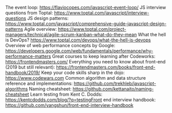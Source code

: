 The event loop: https://flaviocopes.com/javascript-event-loop/
JS interview questions from Toptal: https://www.toptal.com/javascript/interview-questions
JS design patterns: https://www.toptal.com/javascript/comprehensive-guide-javascript-design-patterns
Agile overview: https://www.toptal.com/project-managers/technical/agile-scrum-kanban-what-do-they-mean
What the hell is DevOps? https://www.toptal.com/devops/what-the-hell-is-devops
Overview of web performance concepts by Google: https://developers.google.com/web/fundamentals/performance/why-performance-matters
Great courses to keep learning after Codeworks: https://frontendmasters.com/
Everything you need to know about front-end (2019 but still relevant): https://frontendmasters.com/books/front-end-handbook/2019/
Keep your code skills sharp in the dojo: https://www.codewars.com
Common algorithm and data structure reference and implementations: https://github.com/trekhleb/javascript-algorithms
Naming cheatsheet: https://github.com/kettanaito/naming-cheatsheet
Learn testing from Kent C. Dodds: https://kentcdodds.com/blog/?q=testingFront end interview handbook: https://github.com/yangshun/front-end-interview-handbook
